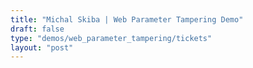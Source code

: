 ```yaml
---
title: "Michal Skiba | Web Parameter Tampering Demo"
draft: false
type: "demos/web_parameter_tampering/tickets"
layout: "post"
---
```

